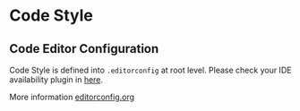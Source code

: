 # Code Style

## Code Editor Configuration

Code Style is defined into `.editorconfig` at root level. Please check your
IDE availability plugin in [here](https://editorconfig.org/#download).

More information [editorconfig.org](https://editorconfig.org)
